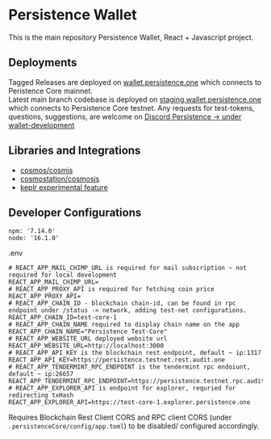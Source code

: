 # Persistence Wallet
This is the main repository Persistence Wallet, React + Javascript project.

## Deployments
Tagged Releases are deployed on [wallet.persistence.one](https://wallet.persistence.one) which connects to Peristence Core mainnet.   
Latest main branch codebase is deployed on [staging.wallet.persistence.one](https://staging.wallet.persistence.one) which connects to Persistence Core testnet.
Any requests for test-tokens, questions, suggestions, are welcome on [Discord Persistence -> under wallet-development](https://discord.gg/s8hBStXjKs)

## Libraries and Integrations   
- [cosmos/cosmjs](https://github.com/cosmos/cosmjs)
- [cosmostation/cosmosjs](https://github.com/cosmostation/cosmosjs)
- [keplr experimental feature](https://github.com/chainapsis/keplr-example)
## Developer Configurations
```
npm: '7.14.0'
node: '16.1.0'
```

.env 
```
# REACT_APP_MAIL_CHIMP_URL is required for mail subscription ~ not required for local development
REACT_APP_MAIL_CHIMP_URL=
# REACT_APP_PROXY_API is required for fetching coin price
REACT_APP_PROXY_API=
# REACT_APP_CHAIN_ID - blockchain chain-id, can be found in rpc endpoint under /status -> network, adding test-net configurations.
REACT_APP_CHAIN_ID=test-core-1
# REACT_APP_CHAIN_NAME required to display chain name on the app
REACT_APP_CHAIN_NAME="Persistence Test-Core"
# REACT_APP_WEBSITE_URL deployed website url
REACT_APP_WEBSITE_URL=http://localhost:3000
# REACT_APP_API_KEY is the blockchain rest endpoint, default ~ ip:1317
REACT_APP_API_KEY=https://persistence.testnet.rest.audit.one
# REACT_APP_TENDERMINT_RPC_ENDPOINT is the tendermint rpc endoiunt, default ~ ip:26657
REACT_APP_TENDERMINT_RPC_ENDPOINT=https://persistence.testnet.rpc.audit.one
# REACT_APP_EXPLORER_API is endpoint for explorer, requried for redirecting txHash
REACT_APP_EXPLORER_API=https://test-core-1.explorer.persistence.one
```
Requires Blockchain Rest Client CORS and RPC client CORS (under `.persistenceCore/config/app.toml`) to be disabled/ configured accordingly.
